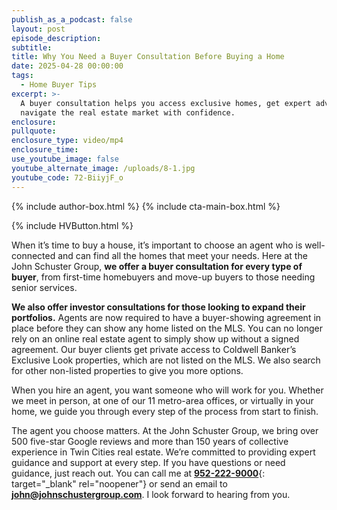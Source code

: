 ```yaml
---
publish_as_a_podcast: false
layout: post
episode_description:
subtitle:
title: Why You Need a Buyer Consultation Before Buying a Home
date: 2025-04-28 00:00:00
tags:
  - Home Buyer Tips
excerpt: >-
  A buyer consultation helps you access exclusive homes, get expert advice, and
  navigate the real estate market with confidence.
enclosure:
pullquote:
enclosure_type: video/mp4
enclosure_time:
use_youtube_image: false
youtube_alternate_image: /uploads/8-1.jpg
youtube_code: 72-BiiyjF_o
---
```


{% include author-box.html %}
{% include cta-main-box.html %}

{% include HVButton.html %}

When it’s time to buy a house, it’s important to choose an agent who is well-connected and can find all the homes that meet your needs. Here at the John Schuster Group, **we offer a buyer consultation for every type of buyer**, from first-time homebuyers and move-up buyers to those needing senior services.

**We also offer investor consultations for those looking to expand their portfolios.** Agents are now required to have a buyer-showing agreement in place before they can show any home listed on the MLS. You can no longer rely on an online real estate agent to simply show up without a signed agreement. Our buyer clients get private access to Coldwell Banker’s Exclusive Look properties, which are not listed on the MLS. We also search for other non-listed properties to give you more options.

When you hire an agent, you want someone who will work for you. Whether we meet in person, at one of our 11 metro-area offices, or virtually in your home, we guide you through every step of the process from start to finish.

The agent you choose matters. At the John Schuster Group, we bring over 500 five-star Google reviews and more than 150 years of collective experience in Twin Cities real estate. We’re committed to providing expert guidance and support at every step. If you have questions or need guidance, just reach out. You can call me at [**952-222-9000**](tel:9522229000 "952-222-9000"){: target="_blank" rel="noopener"} or send an email to [**john@johnschustergroup.com**](mailto:john@johnschustergroup.com). I look forward to hearing from you.